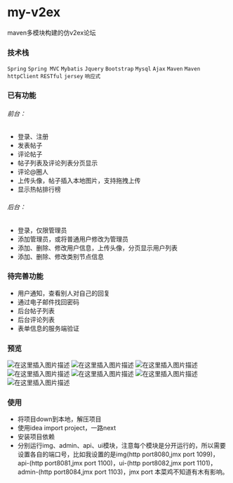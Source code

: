 # my-v2ex
maven多模块构建的仿v2ex论坛

### 技术栈
`Spring`  `Spring MVC`  `Mybatis`  `Jquery`  `Bootstrap` `Mysql` `Ajax`  `Maven`  `Maven`  `httpClient`  `RESTful` `jersey` `响应式`

### 已有功能
###### 前台：
 - 登录、注册
 - 发表帖子
 - 评论帖子
 - 帖子列表及评论列表分页显示
 - 评论@圈人
 - 上传头像，帖子插入本地图片，支持拖拽上传
 - 显示热帖排行榜


###### 后台：
 - 登录，仅限管理员
 - 添加管理员，或将普通用户修改为管理员
 - 添加、删除、修改用户信息，上传头像，分页显示用户列表
 - 添加、删除、修改类别节点信息

 ### 待完善功能
 - 用户通知，查看别人对自己的回复
 - 通过电子邮件找回密码
 - 后台帖子列表
 - 后台评论列表
 - 表单信息的服务端验证

### 预览
![在这里插入图片描述](https://img-blog.csdnimg.cn/20190214175730544.png?x-oss-process=image/watermark,type_ZmFuZ3poZW5naGVpdGk,shadow_10,text_aHR0cHM6Ly9ibG9nLmNzZG4ubmV0L3FxXzM0ODM4NjQz,size_16,color_FFFFFF,t_70)
![在这里插入图片描述](https://img-blog.csdnimg.cn/20190214175919400.png?x-oss-process=image/watermark,type_ZmFuZ3poZW5naGVpdGk,shadow_10,text_aHR0cHM6Ly9ibG9nLmNzZG4ubmV0L3FxXzM0ODM4NjQz,size_16,color_FFFFFF,t_70)
![在这里插入图片描述](https://img-blog.csdnimg.cn/2019021418022349.png?x-oss-process=image/watermark,type_ZmFuZ3poZW5naGVpdGk,shadow_10,text_aHR0cHM6Ly9ibG9nLmNzZG4ubmV0L3FxXzM0ODM4NjQz,size_16,color_FFFFFF,t_70)
![在这里插入图片描述](https://img-blog.csdnimg.cn/20190214180411232.png?x-oss-process=image/watermark,type_ZmFuZ3poZW5naGVpdGk,shadow_10,text_aHR0cHM6Ly9ibG9nLmNzZG4ubmV0L3FxXzM0ODM4NjQz,size_16,color_FFFFFF,t_70)
![在这里插入图片描述](https://img-blog.csdnimg.cn/20190214180604316.png?x-oss-process=image/watermark,type_ZmFuZ3poZW5naGVpdGk,shadow_10,text_aHR0cHM6Ly9ibG9nLmNzZG4ubmV0L3FxXzM0ODM4NjQz,size_16,color_FFFFFF,t_70)
![在这里插入图片描述](https://img-blog.csdnimg.cn/20190214180711868.png?x-oss-process=image/watermark,type_ZmFuZ3poZW5naGVpdGk,shadow_10,text_aHR0cHM6Ly9ibG9nLmNzZG4ubmV0L3FxXzM0ODM4NjQz,size_16,color_FFFFFF,t_70)
![在这里插入图片描述](https://img-blog.csdnimg.cn/20190214180924388.png?x-oss-process=image/watermark,type_ZmFuZ3poZW5naGVpdGk,shadow_10,text_aHR0cHM6Ly9ibG9nLmNzZG4ubmV0L3FxXzM0ODM4NjQz,size_16,color_FFFFFF,t_70)

### 使用
- 将项目down到本地，解压项目
- 使用idea import project，一路next
- 安装项目依赖
- 分别运行img、admin、api、ui模块，注意每个模块是分开运行的，所以需要设置各自的端口号，比如我设置的是img(http port8080,jmx port 1099)，api-(http port8081,jmx port 1100)，ui-(http port8082,jmx port 1101)，admin-(http port8084,jmx port 1103)，jmx port 本菜鸡不知道有木有影响。
